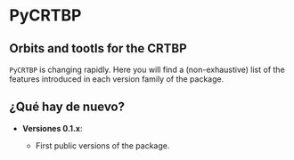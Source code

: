 # PyCRTBP
## Orbits and tootls for the CRTBP

`PyCRTBP` is changing rapidly.  Here you will find a (non-exhaustive)
list of the features introduced in each version family of the package.

## ¿Qué hay de nuevo?

- **Versiones 0.1.x**:

  - First public versions of the package.

